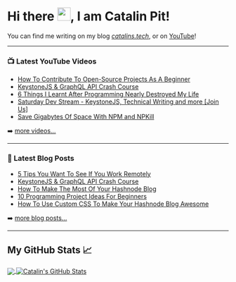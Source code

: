 # Hi there <img src="https://raw.githubusercontent.com/MartinHeinz/MartinHeinz/master/wave.gif" width="30px">, I am Catalin Pit!

You can find me writing on my blog *[catalins.tech](https://catalins.tech)*, or on [YouTube](https://catalins.tech/youtube)!

---

### 📺 Latest YouTube Videos

<!-- YOUTUBE-VIDEOS-LIST:START -->
- [How To Contribute To Open-Source Projects As A Beginner](https://www.youtube.com/watch?v=8e1Mnkdgi4Y)
- [KeystoneJS & GraphQL API Crash Course](https://www.youtube.com/watch?v=SfYNg6vQH4I)
- [6 Things I Learnt After Programming Nearly Destroyed My Life](https://www.youtube.com/watch?v=H4mZ4NLiG4o)
- [Saturday Dev Stream - KeystoneJS, Technical Writing and more [Join Us]](https://www.youtube.com/watch?v=Oj9gj-JtTdQ)
- [Save Gigabytes Of Space With NPM and NPKill](https://www.youtube.com/watch?v=8xCeLJ-vaoU)
<!-- YOUTUBE-VIDEOS-LIST:END -->

➡️ [more videos...](https://www.youtube.com/channel/UCl1IRCSmm74qhcFNPTHcbMg)

---

### 📕 Latest Blog Posts

<!-- BLOG-POST-LIST:START -->
- [5 Tips You Want To See If You Work Remotely](https://catalins.tech/5-tips-you-want-to-see-if-you-work-remotely)
- [KeystoneJS & GraphQL API Crash Course](https://catalins.tech/keystonejs-and-graphql-api-crash-course)
- [How To Make The Most Of Your Hashnode Blog](https://catalins.tech/how-to-make-the-most-of-your-hashnode-blog)
- [10 Programming Project Ideas For Beginners](https://catalins.tech/10-programming-project-ideas-for-beginners)
- [How To Use Custom CSS To Make Your Hashnode Blog Awesome](https://catalins.tech/how-to-use-custom-css-to-make-your-hashnode-blog-awesome)
<!-- BLOG-POST-LIST:END -->

➡️ [more blog posts...](https://catalins.tech)

---

## My GitHub Stats &#x1f4c8;

<a href="https://github.com/catalinpit/catalinpit">
  <img align="center" src="https://github-readme-stats.vercel.app/api/top-langs/?username=catalinpit&hide=java,html&title_color=ffffff&text_color=c9cacc&icon_color=2bbc8a&bg_color=1d1f21" />
</a>
<a href="https://github.com/catalinpit/catalinpit">
  <img align="center" src="https://github-readme-stats.vercel.app/api?username=catalinpit&show_icons=true&line_height=27&count_private=true&title_color=ffffff&text_color=c9cacc&icon_color=2bbc8a&bg_color=1d1f21" alt="Catalin's GitHub Stats" />
</a>

<!--
**catalinpit/catalinpit** is a ✨ _special_ ✨ repository because its `README.md` (this file) appears on your GitHub profile.

Here are some ideas to get you started:

- 🔭 I’m currently working on ...
- 🌱 I’m currently learning ...
- 👯 I’m looking to collaborate on ...
- 🤔 I’m looking for help with ...
- 💬 Ask me about ...
- 📫 How to reach me: ...
- 😄 Pronouns: ...
- ⚡ Fun fact: ...
-->
